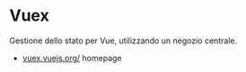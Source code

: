 # Vuex


Gestione dello stato per Vue, utilizzando un negozio centrale.

- [vuex.vuejs.org/](https://vuex.vuejs.org/) homepage
